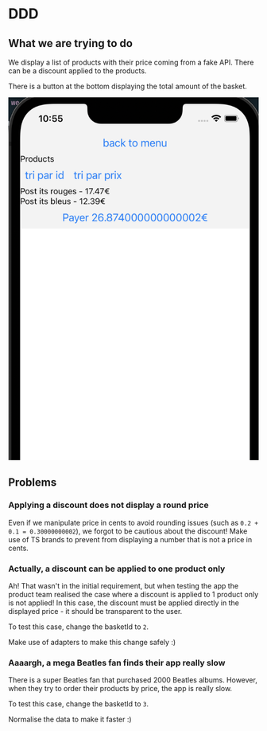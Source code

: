 # DDD

## What we are trying to do

We display a list of products with their price coming from a fake API. There can be a discount applied to the products.

There is a button at the bottom displaying the total amount of the basket.

![](./basket.png)

## Problems

### Applying a discount does not display a round price

Even if we manipulate price in cents to avoid rounding issues (such as `0.2 + 0.1 = 0.30000000002`), we forgot to be cautious about the discount!
Make use of TS brands to prevent from displaying a number that is not a price in cents.

### Actually, a discount can be applied to one product only

Ah! That wasn't in the initial requirement, but when testing the app the product team realised the case where a discount is applied to 1 product only is not applied!
In this case, the discount must be applied directly in the displayed price - it should be transparent to the user.

To test this case, change the basketId to `2`.

Make use of adapters to make this change safely :)

### Aaaargh, a mega Beatles fan finds their app really slow

There is a super Beatles fan that purchased 2000 Beatles albums.
However, when they try to order their products by price, the app is really slow.

To test this case, change the basketId to `3`.

Normalise the data to make it faster :)
